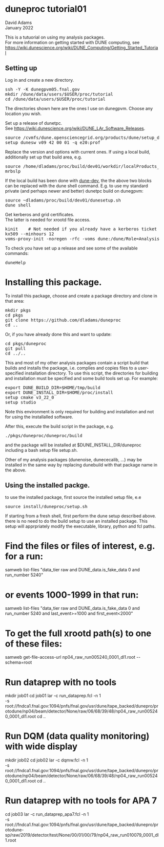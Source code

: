 # duneproc tutorial01

David Adams   
January 2022  
  
This is a tutuorial on using my analysis packages.  
For more information on getting started with DUNE computing, see
https://wiki.dunescience.org/wiki/DUNE_Computing/Getting_Started_Tutorial

## Setting up

Log in and create a new directory.
<pre>
ssh -Y -K dunegpvm05.fnal.gov
mkdir /dune/data/users/$USER/proc/tutorial
cd /dune/data/users/$USER/proc/tutorial
</pre>
The directories shown here are the ones I use on dunegpvm. Choose any location you wish.

Set up a release of dunetpc.  
See https://wiki.dunescience.org/wiki/DUNE_LAr_Software_Releases.
<pre>
source /cvmfs/dune.opensciencegrid.org/products/dune/setup_dune.sh
setup dunesw v09_42_00_01 -q e20:prof
</pre>
Replace the version and options with current ones. If using a local build, additionally 
set up that build area, e.g.
<pre>
source /home/dladams/proc/build/dev01/workdir/localProducts_dunesw_v09_42_00_01_e20_prof/setup
mrbslp
</pre>
If the local build has been done with [dune-dev](https://github.com/dladams/dune-dev),
the the above two blocks can be replaced with the dune shell command. E.g. to use my
standard private (and perhaps newer and better) dunetpc build on dunegpvm:
<pre>
source ~dladams/proc/build/dev01/dunesetup.sh 
dune shell
</pre>

Get kerberos and grid certificates.  
The latter is needed for xrootd file access.
<pre>
kinit    # Not needed if you already have a kerberos ticket
kx509 --minhours 12
voms-proxy-init -noregen -rfc -voms dune:/dune/Role=Analysis
</pre>

To check you have set up a release and see some of the available commands:
<pre>
duneHelp
</pre>

# Installing this package.

To install this package, choose and create a package directory and
clone in that area:
<pre>
mkdir pkgs
cd pkgs
git clone https://github.com/dladams/duneproc
cd ..
</pre>
Or, if you have already done this and want to update:
<pre>
cd pkgs/duneproc
git pull
cd ../..
</pre>

This and most of my other analysis packages contain a script build that
builds and installs the package, i.e. complies and copies files to a
user-specified installation directory.
To use this script, the directories for building and installation must
be specified and some build tools set up. For example:
<pre>
export DUNE_BUILD_DIR=$HOME/tmp/build
export DUNE_INSTALL_DIR=$HOME/proc/install
setup cmake v3_22_0
setup studio
</pre>
Note this environment is only required for building and installation
and not for using the installalled software.

After this, execute the build script in the package, e.g.
<pre>
./pkgs/duneproc/duneproc/build
</pre>
and the package will be installed at $DUNE_INSTALL_DIR/duneproc including
a bash setup file setup.sh.

Other of my analysis packages (dunenoise, dunececalib, ...) may be installed
in the same way by replacing dunebuild with that package name in the above.

## Using the installed packge.

to use the installed package, first source the installed setup file, e.e
<pre>
source install/duneproc/setup.sh
</pre>
If starting from a fresh shell, first perform the dune setup described above. there is
no need to do the build setup to use an installed package.
This setup will apprpriately modify the executable, library, python and fcl paths.

# Find the files or files of interest, e.g. for a run:
samweb list-files "data_tier raw and DUNE_data.is_fake_data 0 and run_number 5240"
# or events 1000-1999 in that run:
samweb list-files "data_tier raw and DUNE_data.is_fake_data 0 and run_number 5240 and last_event>=1000 and first_event<2000"

# To get the full xrootd path(s) to one of these files:
samweb get-file-access-url np04_raw_run005240_0001_dl1.root --schema=root

# Run dataprep with no tools
mkdir job01
cd job01
lar -c run_dataprep.fcl -n 1 \
    -s root://fndca1.fnal.gov:1094/pnfs/fnal.gov/usr/dune/tape_backed/dunepro/protodune/np04/beam/detector/None/raw/06/68/39/48/np04_raw_run005240_0001_dl1.root
cd ..

# Run DQM (data quality monitoring) with wide display
mkdir job02
cd job02
lar -c dqmw.fcl -n 1 \
    -s root://fndca1.fnal.gov:1094/pnfs/fnal.gov/usr/dune/tape_backed/dunepro/protodune/np04/beam/detector/None/raw/06/68/39/48/np04_raw_run005240_0001_dl1.root
cd ..

# Run dataprep with no tools for APA 7
cd job03
lar -c run_dataprep_apa7.fcl -n 1 \
    -s root://fndca1.fnal.gov:1094/pnfs/fnal.gov/usr/dune/tape_backed/dunepro/protodune-sp/raw/2019/detector/test/None/00/01/00/79/np04_raw_run010079_0001_dl1.root


